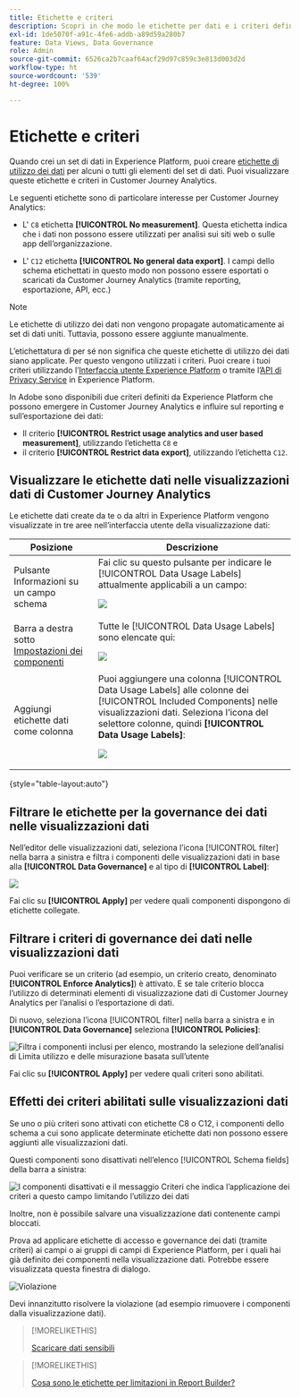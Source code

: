 ```yaml
---
title: Etichette e criteri
description: Scopri in che modo le etichette per dati e i criteri definiti in Adobe Experience Platform influiscono sulle visualizzazioni dati e sul reporting in Customer Journey Analytics.
exl-id: 1de5070f-a91c-4fe6-addb-a89d59a280b7
feature: Data Views, Data Governance
role: Admin
source-git-commit: 6526ca2b7caaf64acf29d97c859c3e813d003d2d
workflow-type: ht
source-wordcount: '539'
ht-degree: 100%

---
```


# Etichette e criteri

Quando crei un set di dati in Experience Platform, puoi creare [etichette di utilizzo dei dati](https://experienceleague.adobe.com/it/docs/experience-platform/data-governance/labels/reference) per alcuni o tutti gli elementi del set di dati. Puoi visualizzare queste etichette e criteri in Customer Journey Analytics.

Le seguenti etichette sono di particolare interesse per Customer Journey Analytics:

* L&#39; `C8` etichetta **[!UICONTROL No measurement]**. Questa etichetta indica che i dati non possono essere utilizzati per analisi sui siti web o sulle app dell’organizzazione.

* L&#39; `C12` etichetta **[!UICONTROL No general data export]**. I campi dello schema etichettati in questo modo non possono essere esportati o scaricati da Customer Journey Analytics (tramite reporting, esportazione, API, ecc.)

>[!NOTE]
>
>Le etichette di utilizzo dei dati non vengono propagate automaticamente ai set di dati uniti. Tuttavia, possono essere aggiunte manualmente.

L’etichettatura di per sé non significa che queste etichette di utilizzo dei dati siano applicate. Per questo vengono utilizzati i criteri. Puoi creare i tuoi criteri utilizzando l’[Interfaccia utente Experience Platform](https://experienceleague.adobe.com/it/docs/experience-platform/data-governance/policies/user-guide) o tramite l’[API di Privacy Service](https://experienceleague.adobe.com/it/docs/experience-platform/data-governance/api/overview) in Experience Platform.

In Adobe sono disponibili due criteri definiti da Experience Platform che possono emergere in Customer Journey Analytics e influire sul reporting e sull’esportazione dei dati:

* Il criterio **[!UICONTROL Restrict usage analytics and user based measurement]**, utilizzando l’etichetta `C8` e
* il criterio **[!UICONTROL Restrict data export]**, utilizzando l’etichetta `C12`.

## Visualizzare le etichette dati nelle visualizzazioni dati di Customer Journey Analytics

Le etichette dati create da te o da altri in Experience Platform vengono visualizzate in tre aree nell’interfaccia utente della visualizzazione dati:

| Posizione | Descrizione |
| --- | --- |
| Pulsante Informazioni su un campo schema | Fai clic su questo pulsante per indicare le [!UICONTROL Data Usage Labels] attualmente applicabili a un campo:<p>![](assets/data-label-left.png) |
| Barra a destra sotto [Impostazioni dei componenti](/help/data-views/component-settings/overview.md) | Tutte le [!UICONTROL Data Usage Labels] sono elencate qui:<p>![](assets/data-label-right.png) |
| Aggiungi etichette dati come colonna | Puoi aggiungere una colonna [!UICONTROL Data Usage Labels] alle colonne dei [!UICONTROL Included Components] nelle visualizzazioni dati. Seleziona l’icona del selettore colonne, quindi **[!UICONTROL Data Usage Labels]**:<p>![](assets/data-label-column.png) |

{style="table-layout:auto"}

## Filtrare le etichette per la governance dei dati nelle visualizzazioni dati

Nell’editor delle visualizzazioni dati, seleziona l’icona [!UICONTROL filter] nella barra a sinistra e filtra i componenti delle visualizzazioni dati in base alla **[!UICONTROL Data Governance]** e al tipo di **[!UICONTROL Label]**:

![](assets/filter-labels.png)

Fai clic su **[!UICONTROL Apply]** per vedere quali componenti dispongono di etichette collegate.

## Filtrare i criteri di governance dei dati nelle visualizzazioni dati

Puoi verificare se un criterio (ad esempio, un criterio creato, denominato **[!UICONTROL Enforce Analytics]**) è attivato. E se tale criterio blocca l’utilizzo di determinati elementi di visualizzazione dati di Customer Journey Analytics per l’analisi o l’esportazione di dati.

Di nuovo, seleziona l’icona [!UICONTROL filter] nella barra a sinistra e in **[!UICONTROL Data Governance]** seleziona **[!UICONTROL Policies]**:

![Filtra i componenti inclusi per elenco, mostrando la selezione dell’analisi di Limita utilizzo e delle misurazione basata sull’utente](assets/filter-policies.png)

Fai clic su **[!UICONTROL Apply]** per vedere quali criteri sono abilitati.

## Effetti dei criteri abilitati sulle visualizzazioni dati

Se uno o più criteri sono attivati con etichette C8 o C12, i componenti dello schema a cui sono applicate determinate etichette dati non possono essere aggiunti alle visualizzazioni dati.

Questi componenti sono disattivati nell’elenco [!UICONTROL Schema fields] della barra a sinistra:

![I componenti disattivati e il messaggio Criteri che indica l’applicazione dei criteri a questo campo limitando l’utilizzo dei dati](assets/component-greyed.png)

Inoltre, non è possibile salvare una visualizzazione dati contenente campi bloccati.

Prova ad applicare etichette di accesso e governance dei dati (tramite criteri) ai campi o ai gruppi di campi di Experience Platform, per i quali hai già definito dei componenti nella visualizzazione dati. Potrebbe essere visualizzata questa finestra di dialogo.

![Violazione](assets/violation.png)

Devi innanzitutto risolvere la violazione (ad esempio rimuovere i componenti dalla visualizzazione dati).


>[!MORELIKETHIS]
>
>[Scaricare dati sensibili](/help/analysis-workspace/export/download-send.md)

>[!MORELIKETHIS]
>
>[Cosa sono le etichette per limitazioni in Report Builder?](https://experienceleague.adobe.com/it/docs/analytics-platform/using/cja-reportbuilder/restricted-labels)


